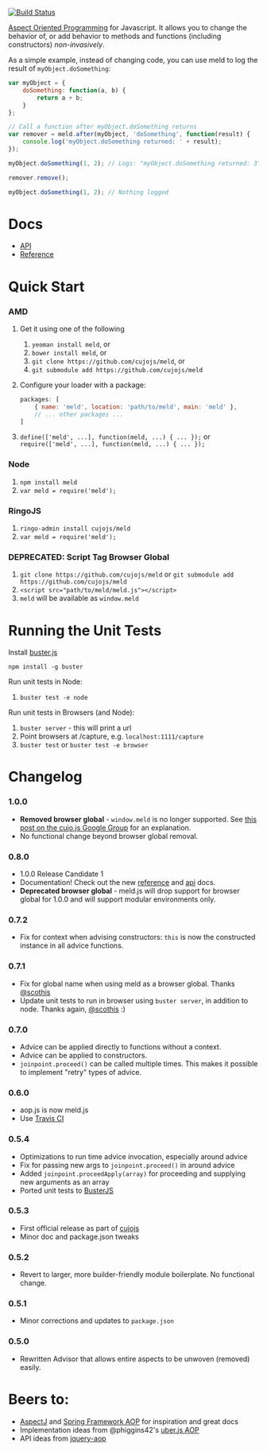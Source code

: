 [![Build Status](https://secure.travis-ci.org/cujojs/meld.png)](http://travis-ci.org/cujojs/meld)

[Aspect Oriented Programming](http://en.wikipedia.org/wiki/Aspect-oriented_programming "Aspect-oriented programming - Wikipedia, the free encyclopedia") for Javascript.  It allows you to change the behavior of, or add behavior to methods and functions (including constructors) *non-invasively*.

As a simple example, instead of changing code, you can use meld to log the result of `myObject.doSomething`:

```js
var myObject = {
	doSomething: function(a, b) {
		return a + b;
	}
};

// Call a function after myObject.doSomething returns
var remover = meld.after(myObject, 'doSomething', function(result) {
	console.log('myObject.doSomething returned: ' + result);
});

myObject.doSomething(1, 2); // Logs: "myObject.doSomething returned: 3"

remover.remove();

myObject.doSomething(1, 2); // Nothing logged
```

# Docs

* [API](meld/blob/master/docs/api.md)
* [Reference](meld/blob/master/docs/reference.md)

# Quick Start

### AMD

1. Get it using one of the following
	1. `yeoman install meld`, or
	1. `bower install meld`, or
	1. `git clone https://github.com/cujojs/meld`, or
	1. `git submodule add https://github.com/cujojs/meld`

1. Configure your loader with a package:

	```javascript
	packages: [
		{ name: 'meld', location: 'path/to/meld', main: 'meld' },
		// ... other packages ...
	]
	```

1. `define(['meld', ...], function(meld, ...) { ... });` or `require(['meld', ...], function(meld, ...) { ... });`

### Node

1. `npm install meld`
1. `var meld = require('meld');`

### RingoJS

1. `ringo-admin install cujojs/meld`
1. `var meld = require('meld');`

### DEPRECATED: Script Tag Browser Global

1. `git clone https://github.com/cujojs/meld` or `git submodule add https://github.com/cujojs/meld`
1. `<script src="path/to/meld/meld.js"></script>`
1. `meld` will be available as `window.meld`


Running the Unit Tests
======================

Install [buster.js](http://busterjs.org/)

`npm install -g buster`

Run unit tests in Node:

1. `buster test -e node`

Run unit tests in Browsers (and Node):

1. `buster server` - this will print a url
2. Point browsers at <buster server url>/capture, e.g. `localhost:1111/capture`
3. `buster test` or `buster test -e browser`

# Changelog

### 1.0.0

* **Removed browser global** - `window.meld` is no longer supported. See [this post on the cujo.js Google Group](https://groups.google.com/d/topic/cujojs/K0VGuvpYQ34/discussion) for an explanation.
* No functional change beyond browser global removal.

### 0.8.0

* 1.0.0 Release Candidate 1
* Documentation! Check out the new [reference](meld/blob/master/docs/reference.md) and [api](meld/blob/master/docs/api.md) docs.
* **Deprecated browser global** - meld.js will drop support for browser global for 1.0.0 and will support modular environments only.

### 0.7.2

* Fix for context when advising constructors: `this` is now the constructed instance in all advice functions.

### 0.7.1

* Fix for global name when using meld as a browser global. Thanks [@scothis](https://github.com/scothis)
* Update unit tests to run in browser using `buster server`, in addition to node. Thanks again, [@scothis](https://github.com/scothis) :)

### 0.7.0

* Advice can be applied directly to functions without a context.
* Advice can be applied to constructors.
* `joinpoint.proceed()` can be called multiple times. This makes it possible to implement "retry" types of advice.

### 0.6.0

* aop.js is now meld.js
* Use [Travis CI](http://travis-ci.org/cujojs/meld)

### 0.5.4

* Optimizations to run time advice invocation, especially around advice
* Fix for passing new args to `joinpoint.proceed()` in around advice
* Added `joinpoint.proceedApply(array)` for proceeding and supplying new arguments as an array
* Ported unit tests to [BusterJS](http://busterjs.org)

### 0.5.3

* First official release as part of [cujojs](http://github.com/cujojs)
* Minor doc and package.json tweaks

### 0.5.2

* Revert to larger, more builder-friendly module boilerplate.  No functional change.

### 0.5.1

* Minor corrections and updates to `package.json`

### 0.5.0

* Rewritten Advisor that allows entire aspects to be unwoven (removed) easily.

# Beers to:

* [AspectJ](http://www.eclipse.org/aspectj/) and [Spring Framework AOP](http://static.springsource.org/spring/docs/3.0.x/reference/meld.html) for inspiration and great docs
* Implementation ideas from @phiggins42's [uber.js AOP](https://github.com/phiggins42/uber.js/blob/master/lib/meld.js)
* API ideas from [jquery-aop](http://code.google.com/p/jquery-aop/)